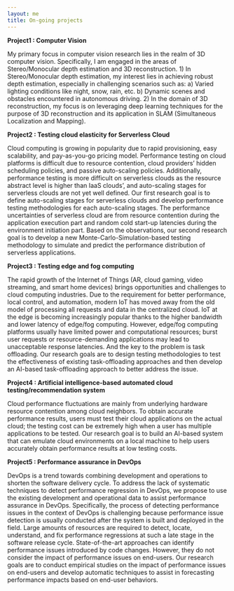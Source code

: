 ```yaml
---
layout: me
title: On-going projects
---
```


**Project1 : Computer Vision**

My primary focus in computer vision research lies in the realm of 3D computer vision. Specifically, I am engaged in the areas of Stereo/Monocular depth estimation and 3D reconstruction. 1) In Stereo/Monocular depth estimation, my interest lies in achieving robust depth estimation, especially in challenging scenarios such as: a) Varied lighting conditions like night, snow, rain, etc.  b) Dynamic scenes and obstacles encountered in autonomous driving. 2) In the domain of 3D reconstruction, my focus is on leveraging deep learning techniques for the purpose of 3D reconstruction and its application in SLAM (Simultaneous Localization and Mapping).




**Project2 : Testing cloud elasticity for Serverless Cloud**

Cloud computing is growing in popularity due to rapid provisioning, easy scalability, and pay-as-you-go pricing model. Performance testing on cloud platforms is difficult due to resource contention, cloud providers’ hidden scheduling policies, and passive auto-scaling policies. Additionally, performance testing is more difficult on serverless clouds as the resource abstract level is higher than IaaS clouds’, and auto-scaling stages for serverless clouds are not yet well defined. Our first research goal is to define auto-scaling stages for serverless clouds and develop performance testing methodologies for each auto-scaling stages. The performance uncertainties of serverless cloud are from resource contention during the application execution part and random cold start-up latencies during the environment initiation part. Based on the observations, our second research goal is to develop a new Monte-Carlo-Simulation-based testing methodology to simulate and predict the performance distribution of serverless applications.




**Project3 : Testing edge and fog computing**

The rapid growth of the Internet of Things (AR, cloud gaming, video streaming, and smart home devices) brings opportunities and challenges to cloud computing industries. Due to the requirement for better performance, local control, and automation, modern IoT has moved away from the old model of processing all requests and data in the centralized cloud. IoT at the edge is becoming increasingly popular thanks to the higher bandwidth and lower latency of edge/fog computing. However, edge/fog computing platforms usually have limited power and computational resources; burst user requests or resource-demanding applications may lead to unacceptable response latencies. And the key to the problem is task offloading. Our research goals are to design testing methodologies to test the effectiveness of existing task-offloading approaches and then develop an AI-based task-offloading approach to better address the issue.




**Project4 : Artificial intelligence-based automated cloud testing/recommendation system**

Cloud performance fluctuations are mainly from underlying hardware resource contention among cloud neighbors. To obtain accurate performance results, users must test their cloud applications on the actual cloud; the testing cost can be extremely high when a user has multiple applications to be tested. Our research goal is to build an AI-based system that can emulate cloud environments on a local machine to help users accurately obtain performance results at low testing costs.




**Project5 : Performance assurance in DevOps**

DevOps is a trend towards combining development and operations to shorten the software delivery cycle. To address the lack of systematic techniques to detect performance regression in DevOps, we propose to use the existing development and operational data to assist performance assurance in DevOps. Specifically, the process of detecting performance issues in the context of DevOps is challenging because performance issue detection is usually conducted after the system is built and deployed in the field. Large amounts of resources are required to detect, locate, understand, and fix performance regressions at such a late stage in the software release cycle. State-of-the-art approaches can identify performance issues introduced by code changes. However, they do not consider the impact of performance issues on end-users. Our research goals are to conduct empirical studies on the impact of performance issues on end-users and develop automatic techniques to assist in forecasting performance impacts based on end-user behaviors.
